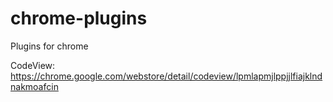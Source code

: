 chrome-plugins
==============

Plugins for chrome

CodeView:  https://chrome.google.com/webstore/detail/codeview/lpmlapmjlppjjlfiajklndnakmoafcin
